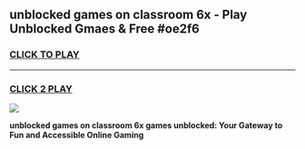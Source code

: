
## unblocked games on classroom 6x - Play Unblocked Gmaes & Free #oe2f6
<h3>
<a href="https://premium.freeplayer.one?title=unblocked_games_on_classroom_6x&ref=03M">CLICK TO PLAY</a></h3>
<hr>

<h3>
<a href="https://premium.freeplayer.one?title=unblocked_games_on_classroom_6x&ref=03M">CLICK 2 PLAY</a>
  
</h3>

<a href="https://premium.freeplayer.one?title=unblocked_games_on_classroom_6x&ref=03M"><img src="https://clearcache.store/games.png"></a>


**unblocked games on classroom 6x games unblocked: Your Gateway to Fun and Accessible Online Gaming**
